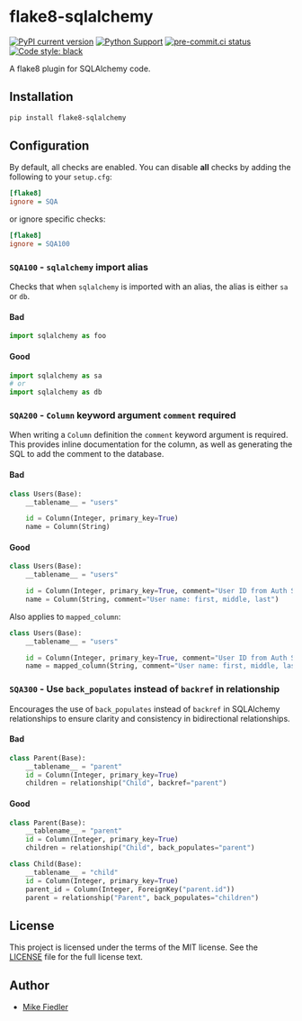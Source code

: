 # flake8-sqlalchemy

[![PyPI current version](https://img.shields.io/pypi/v/flake8-sqlalchemy.svg)](https://pypi.python.org/pypi/flake8-sqlalchemy)
[![Python Support](https://img.shields.io/pypi/pyversions/flake8-sqlalchemy.svg)](https://pypi.python.org/pypi/flake8-sqlalchemy)
[![pre-commit.ci status](https://results.pre-commit.ci/badge/github/miketheman/flake8-sqlalchemy/main.svg)](https://results.pre-commit.ci/latest/github/miketheman/flake8-sqlalchemy/main)
[![Code style: black](https://img.shields.io/badge/code%20style-black-000000.svg)](https://github.com/psf/black)

A flake8 plugin for SQLAlchemy code.

## Installation

```bash
pip install flake8-sqlalchemy
```

## Configuration

By default, all checks are enabled.
You can disable **all** checks by adding the following to your `setup.cfg`:

```ini
[flake8]
ignore = SQA
```

or ignore specific checks:

```ini
[flake8]
ignore = SQA100
```

### `SQA100` - `sqlalchemy` import alias

Checks that when `sqlalchemy` is imported with an alias,
the alias is either `sa` or `db`.

#### Bad

```python
import sqlalchemy as foo
```

#### Good

```python
import sqlalchemy as sa
# or
import sqlalchemy as db
```

### `SQA200` - `Column` keyword argument `comment` required

When writing a `Column` definition the `comment` keyword argument is required.
This provides inline documentation for the column,
as well as generating the SQL to add the comment to the database.

#### Bad

```python
class Users(Base):
    __tablename__ = "users"

    id = Column(Integer, primary_key=True)
    name = Column(String)
```

#### Good

```python
class Users(Base):
    __tablename__ = "users"

    id = Column(Integer, primary_key=True, comment="User ID from Auth Service")
    name = Column(String, comment="User name: first, middle, last")
```

Also applies to `mapped_column`:

```python
class Users(Base):
    __tablename__ = "users"

    id = Column(Integer, primary_key=True, comment="User ID from Auth Service")
    name = mapped_column(String, comment="User name: first, middle, last")
```

### `SQA300` - Use `back_populates` instead of `backref` in relationship

Encourages the use of `back_populates` instead of `backref` in SQLAlchemy relationships to ensure clarity and consistency in bidirectional relationships.

#### Bad

```python
class Parent(Base):
    __tablename__ = "parent"
    id = Column(Integer, primary_key=True)
    children = relationship("Child", backref="parent")
```

#### Good

```python
class Parent(Base):
    __tablename__ = "parent"
    id = Column(Integer, primary_key=True)
    children = relationship("Child", back_populates="parent")

class Child(Base):
    __tablename__ = "child"
    id = Column(Integer, primary_key=True)
    parent_id = Column(Integer, ForeignKey("parent.id"))
    parent = relationship("Parent", back_populates="children")
```

## License

This project is licensed under the terms of the MIT license.
See the [LICENSE](LICENSE.md) file for the full license text.

## Author

- [Mike Fiedler](https://github.com/miketheman)
